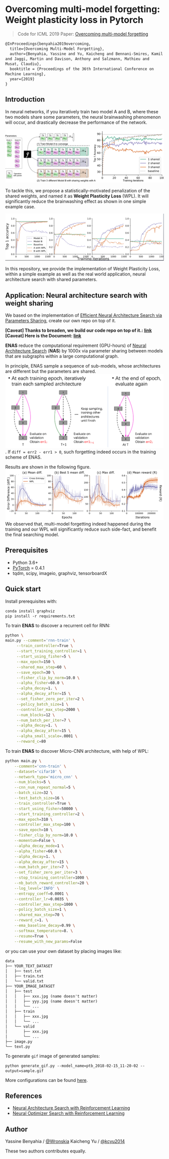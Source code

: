 # Overcoming multi-model forgetting: Weight plasticity loss in Pytorch  
> Code for ICML 2019 Paper: [Overcoming multi-model forgetting](https://arxiv.org/abs/1902.08232)

```text
@InProceedings{benyahia2019overcoming,
  title={Overcoming Multi-Model Forgetting},
  author={Benyahia, Yassine and Yu, Kaicheng and Bennani-Smires, Kamil and Jaggi, Martin and Davison, Anthony and Salzmann, Mathieu and Musat, Claudiu},
  booktitle = {Proceedings of the 36th International Conference on Machine Learning},
  year={2019}
}
```

## Introduction

In neural networks, if you iteratively train two model A and B, where these two models share some parameters, the neural 
brainwashing phenomenon will occur, and drastically decrease the performance of the network.
 
![forgetting](./assets/intro.png)

To tackle this, we propose a statistically-motivated penalization of the shared weights, and named it as **Weight 
Plasticity Loss** (WPL). It will significantly reduce the brainwashing effect as shown in one simple example case. 

![result](./assets/mnist_result.png)

In this repository, we provide the implementation of Weight Plasticity Loss, within a simple example as well as the 
real world application, neural architecture search with shared parameters.  

## Application: Neural architecture search with weight sharing
We based on the implementation of [Efficient Neural Architecture Search via Parameters Sharing](https://arxiv.org/abs/1802.03268), 
create our own repo on top of it.

**[Caveat] Thanks to breaden, we build our code repo on top of it.: [link](https://github.com/melodyguan/enas)**
**[Caveat] Here is the Document: [link](https://docs.google.com/document/d/1Fs2qVyzweDsSmoJK0m_tyMtnDBWOUDbt5esEIpCOtIY/edit?usp=sharing)**

**ENAS** reduce the computational requirement (GPU-hours) of [Neural Architecture Search](https://arxiv.org/abs/1611.01578) (**NAS**) by 1000x via parameter sharing between models that are subgraphs within a large computational graph. 

In principle, ENAS sample a sequence of sub-models, whose architectures are different but the parameters are shared. 
![weight-sharing](./assets/ws-enas.png). 
If `diff = err2 - err1 > 0`, such forgetting indeed occurs in the training scheme of ENAS. 

Results are shown in the following figure.
![ENAS](./assets/enas_rnn.png)
We observed that, multi-model forgetting indeed happened during the training and our WPL will significantly reduce such side-fact, and benefit the final searching model.

## Prerequisites

- Python 3.6+
- [PyTorch](http://pytorch.org/) = 0.4.1
- tqdm, scipy, imageio, graphviz, tensorboardX

## Quick start

Install prerequisites with:

    conda install graphviz
    pip install -r requirements.txt

To train **ENAS** to discover a recurrent cell for RNN:

```bash
python \
main.py --comment='rnn-train' \
     --train_controller=True \
     --start_training_controller=1 \
     --start_using_fisher=5 \
     --max_epoch=150 \
     --shared_max_step=60 \
     --save_epoch=30 \
     --fisher_clip_by_norm=10.0 \
     --alpha_fisher=60.0 \
     --alpha_decay=1. \
     --alpha_decay_after=15 \
     --set_fisher_zero_per_iter=2 \
     --policy_batch_size=1 \
     --controller_max_step=2000 \
     --num_blocks=12 \
     --num_batch_per_iter=7 \
     --alpha_decay=1. \
     --alpha_decay_after=15 \
     --alpha_small_scale=.0001 \
     --reward_c=80
```


To train **ENAS** to discover Micro-CNN architecture, with help of WPL:
       
```bash
python main.py \
    --comment='cnn-train' \
    --dataset='cifar10' \
    --network_type='micro_cnn' \
    --num_blocks=5 \
    --cnn_num_repeat_normal=5 \
    --batch_size=32 \
    --test_batch_size=16 \
    --train_controller=True \
    --start_using_fisher=50000 \
    --start_training_controller=2 \
    --max_epoch=310 \
    --controller_max_step=100 \
    --save_epoch=10 \
    --fisher_clip_by_norm=10.0 \
    --momentum=False \
    --alpha_decay_mode=1 \
    --alpha_fisher=60.0 \
    --alpha_decay=1. \
    --alpha_decay_after=15 \
    --num_batch_per_iter=7 \
    --set_fisher_zero_per_iter=3 \
    --stop_training_controller=1000 \
    --nb_batch_reward_controller=20 \
    --log_level='INFO' \
    --entropy_coeff=0.0001 \
    --controller_lr=0.0035 \
    --controller_max_step=1000 \
    --policy_batch_size=1 \
    --shared_max_step=70 \
    --reward_c=1. \
    --ema_baseline_decay=0.99 \
    --softmax_temperature=8. \
    --resume=True \
    --resume_with_new_params=False
```

or you can use your own dataset by placing images like:

    data
    ├── YOUR_TEXT_DATASET
    │   ├── test.txt
    │   ├── train.txt
    │   └── valid.txt
    ├── YOUR_IMAGE_DATASET
    │   ├── test
    │   │   ├── xxx.jpg (name doesn't matter)
    │   │   ├── yyy.jpg (name doesn't matter)
    │   │   └── ...
    │   ├── train
    │   │   ├── xxx.jpg
    │   │   └── ...
    │   └── valid
    │       ├── xxx.jpg
    │       └── ...
    ├── image.py
    └── text.py

To generate `gif` image of generated samples:

    python generate_gif.py --model_name=ptb_2018-02-15_11-20-02 --output=sample.gif

More configurations can be found [here](config.py).



## References

- [Neural Architecture Search with Reinforcement Learning](https://arxiv.org/abs/1611.01578)
- [Neural Optimizer Search with Reinforcement Learning](https://arxiv.org/abs/1709.07417)

## Author

Yassine Benyahia / [@Wronskia](https://github.com/Wronskia)
Kaicheng Yu / [@kcyu2014](https://scholar.google.de/citations?hl=de&user=j9OguiIAAAAJ)

These two authors contributes equally. 
